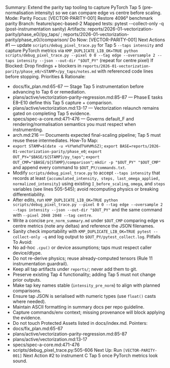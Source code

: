 Summary: Extend the parity tap tooling to capture PyTorch Tap 5 (pre-normalisation intensity) so we can compare edge vs centre before scaling.
Mode: Parity
Focus: [VECTOR-PARITY-001] Restore 4096² benchmark parity
Branch: feature/spec-based-2
Mapped tests: pytest --collect-only -q (post-instrumentation sanity)
Artifacts: reports/2026-01-vectorization-parity/phase_e0/<STAMP>/py_taps/ ; reports/2026-01-vectorization-parity/phase_e0/<STAMP>/comparison/
Do Now: [VECTOR-PARITY-001] Next Actions #1 — update `scripts/debug_pixel_trace.py` for Tap 5 `--taps intensity` and capture PyTorch metrics via `KMP_DUPLICATE_LIB_OK=TRUE python scripts/debug_pixel_trace.py --pixel 0 0 --tag edge --oversample 2 --taps intensity --json --out-dir "$OUT_PY"` (repeat for centre pixel)
If Blocked: Drop findings + blockers in `reports/2026-01-vectorization-parity/phase_e0/<STAMP>/py_taps/notes.md` with referenced code lines before stopping.
Priorities & Rationale:
- docs/fix_plan.md:65-67 — Stage Tap 5 instrumentation before advancing to Tap 6 or remediation.
- plans/active/vectorization-parity-regression.md:85-87 — Phase E tasks E8–E10 define this Tap 5 capture + comparison.
- plans/active/vectorization.md:13-17 — Vectorization relaunch remains gated on completing Tap 5 evidence.
- specs/spec-a-core.md:471-476 — Governs default_F and rendering/normalisation semantics you must respect when instrumenting.
- arch.md:216 — Documents expected final-scaling pipeline; Tap 5 must reuse these intermediates.
How-To Map:
- `export STAMP=$(date -u +%Y%m%dT%H%M%SZ)`; `export BASE=reports/2026-01-vectorization-parity/phase_e0`; `export OUT_PY="$BASE/${STAMP}/py_taps"`; `export OUT_CMP="$BASE/${STAMP}/comparison"`; `mkdir -p "$OUT_PY" "$OUT_CMP"` and append every command to `$OUT_PY/commands.txt`.
- Modify `scripts/debug_pixel_trace.py` to accept `--taps intensity` that records at least `{accumulated_intensity, steps, last_omega_applied, normalized_intensity}` using existing `I_before_scaling`, `omega`, and `steps` variables (see lines 505-545); avoid recomputing physics or breaking differentiability.
- After edits, run `KMP_DUPLICATE_LIB_OK=TRUE python scripts/debug_pixel_trace.py --pixel 0 0 --tag edge --oversample 2 --taps intensity --json --out-dir "$OUT_PY"` and the same command with `--pixel 2048 2048 --tag centre`.
- Write a concise `pre_norm_summary.md` under `$OUT_CMP` comparing edge vs centre metrics (note any deltas) and reference the JSON filenames.
- Sanity check importability with `KMP_DUPLICATE_LIB_OK=TRUE pytest --collect-only -q` and log output to `$OUT_PY/pytest_collect.log`.
Pitfalls To Avoid:
- No ad-hoc `.cpu()` or device assumptions; taps must respect caller device/dtype.
- Do not re-derive physics; reuse already-computed tensors (Rule 11 instrumentation guardrail).
- Keep all tap artifacts under `reports/`; never add them to git.
- Preserve existing Tap 4 functionality; adding Tap 5 must not change prior outputs.
- Make tap key names stable (`intensity_pre_norm`) to align with planned comparisons.
- Ensure tap JSON is serialised with numeric types (use `float()` casts where needed).
- Maintain ASCII formatting in summary docs per repo guideline.
- Capture commands/env context; missing provenance will block applying the evidence.
- Do not touch Protected Assets listed in docs/index.md.
Pointers:
- docs/fix_plan.md:65-67
- plans/active/vectorization-parity-regression.md:85-87
- plans/active/vectorization.md:13-17
- specs/spec-a-core.md:471-476
- scripts/debug_pixel_trace.py:505-606
Next Up: Run `[VECTOR-PARITY-001]` Next Action #2 to instrument C Tap 5 once PyTorch metrics look sound.
